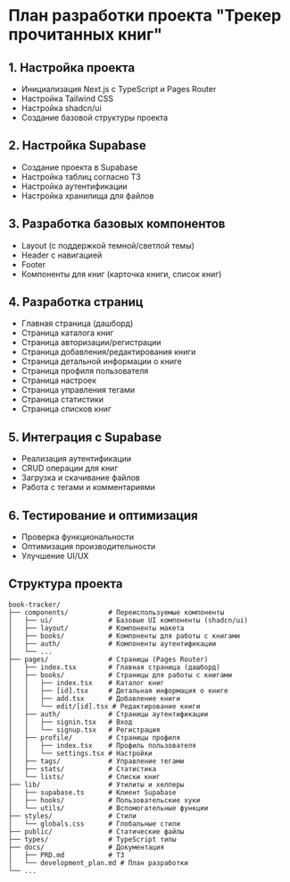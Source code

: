 # План разработки проекта "Трекер прочитанных книг"

## 1. Настройка проекта
- Инициализация Next.js с TypeScript и Pages Router
- Настройка Tailwind CSS
- Настройка shadcn/ui
- Создание базовой структуры проекта

## 2. Настройка Supabase
- Создание проекта в Supabase
- Настройка таблиц согласно ТЗ
- Настройка аутентификации
- Настройка хранилища для файлов

## 3. Разработка базовых компонентов
- Layout (с поддержкой темной/светлой темы)
- Header с навигацией
- Footer
- Компоненты для книг (карточка книги, список книг)

## 4. Разработка страниц
- Главная страница (дашборд)
- Страница каталога книг
- Страница авторизации/регистрации
- Страница добавления/редактирования книги
- Страница детальной информации о книге
- Страница профиля пользователя
- Страница настроек
- Страница управления тегами
- Страница статистики
- Страница списков книг

## 5. Интеграция с Supabase
- Реализация аутентификации
- CRUD операции для книг
- Загрузка и скачивание файлов
- Работа с тегами и комментариями

## 6. Тестирование и оптимизация
- Проверка функциональности
- Оптимизация производительности
- Улучшение UI/UX

## Структура проекта

```
book-tracker/
├── components/          # Переиспользуемые компоненты
│   ├── ui/              # Базовые UI компоненты (shadcn/ui)
│   ├── layout/          # Компоненты макета
│   ├── books/           # Компоненты для работы с книгами
│   ├── auth/            # Компоненты аутентификации
│   └── ...
├── pages/               # Страницы (Pages Router)
│   ├── index.tsx        # Главная страница (дашборд)
│   ├── books/           # Страницы для работы с книгами
│   │   ├── index.tsx    # Каталог книг
│   │   ├── [id].tsx     # Детальная информация о книге
│   │   ├── add.tsx      # Добавление книги
│   │   └── edit/[id].tsx # Редактирование книги
│   ├── auth/            # Страницы аутентификации
│   │   ├── signin.tsx   # Вход
│   │   └── signup.tsx   # Регистрация
│   ├── profile/         # Страницы профиля
│   │   ├── index.tsx    # Профиль пользователя
│   │   └── settings.tsx # Настройки
│   ├── tags/            # Управление тегами
│   ├── stats/           # Статистика
│   └── lists/           # Списки книг
├── lib/                 # Утилиты и хелперы
│   ├── supabase.ts      # Клиент Supabase
│   ├── hooks/           # Пользовательские хуки
│   └── utils/           # Вспомогательные функции
├── styles/              # Стили
│   └── globals.css      # Глобальные стили
├── public/              # Статические файлы
├── types/               # TypeScript типы
├── docs/                # Документация
│   ├── PRD.md           # ТЗ
│   └── development_plan.md # План разработки
└── ...
```
